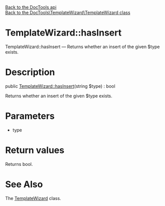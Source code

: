 [Back to the DocTools api](https://github.com/lingtalfi/DocTools/blob/master/doc/api/DocTools.md)<br>
[Back to the DocTools\TemplateWizard\TemplateWizard class](https://github.com/lingtalfi/DocTools/blob/master/doc/api/DocTools/TemplateWizard/TemplateWizard.md)


TemplateWizard::hasInsert
================



TemplateWizard::hasInsert — Returns whether an insert of the given $type exists.




Description
================


public [TemplateWizard::hasInsert](https://github.com/lingtalfi/DocTools/blob/master/doc/api/DocTools/TemplateWizard/TemplateWizard/hasInsert.md)(string $type) : bool




Returns whether an insert of the given $type exists.




Parameters
================


- type

    


Return values
================

Returns bool.







See Also
================

The [TemplateWizard](https://github.com/lingtalfi/DocTools/blob/master/doc/api/DocTools/TemplateWizard/TemplateWizard.md) class.
